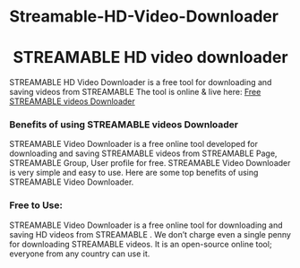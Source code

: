 # Streamable-HD-Video-Downloader
# <div align="center">STREAMABLE HD video downloader </div>  
  

STREAMABLE HD Video Downloader is a free tool for downloading and saving videos from STREAMABLE The tool is online & live here: [Free STREAMABLE  videos Downloader](https://hdstockimages.com/STREAMABLE-downloader/)  
  


### Benefits of using STREAMABLE  videos Downloader  
STREAMABLE  Video Downloader is a free online tool developed for downloading and saving STREAMABLE  videos from STREAMABLE  Page, STREAMABLE  Group, User profile for free. STREAMABLE  Video Downloader is very simple and easy to use. Here are some top benefits of using STREAMABLE  Video Downloader.  
 
 ### Free to Use: 
STREAMABLE  Video Downloader is a free online tool for downloading and saving HD videos from STREAMABLE . We don’t charge even a single penny for downloading STREAMABLE  videos. It is an open-source online tool; everyone from any country can use it. 
<br/>  


  


